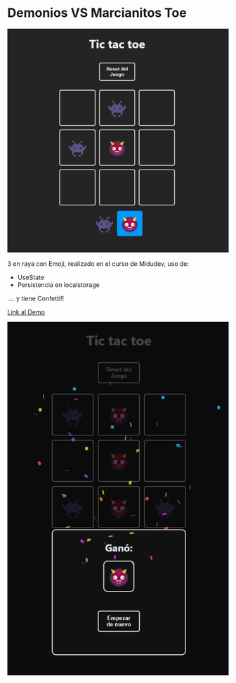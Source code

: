 # Demonios VS Marcianitos Toe

![img01](Screenshot01.png)

3 en raya con Emoji, realizado en el curso de Midudev, uso de:

- UseState
- Persistencia en localstorage

.... y tiene Confetti!!

[Link al Demo](https://tic-tac-toe-five-red.vercel.app/)

![img02](Screenshot02.png)
